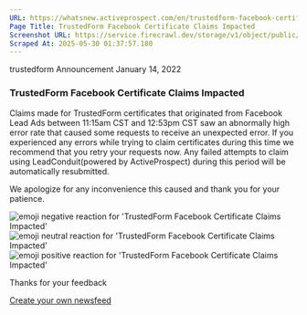 ```yaml
---
URL: https://whatsnew.activeprospect.com/en/trustedform-facebook-certificate-claims-impacted
Page Title: TrustedForm Facebook Certificate Claims Impacted
Screenshot URL: https://service.firecrawl.dev/storage/v1/object/public/media/screenshot-09f4dbb7-b612-4d15-b34d-1207f55db2e2.png
Scraped At: 2025-05-30 01:37:57.180
---
```


trustedform
Announcement
January 14, 2022

### TrustedForm Facebook Certificate Claims Impacted

Claims made for TrustedForm certificates that originated from Facebook Lead Ads between 11:15am CST and 12:53pm CST saw an abnormally high error rate that caused some requests to receive an unexpected error. If you experienced any errors while trying to claim certificates during this time we recommend that you retry your requests now. Any failed attempts to claim using LeadConduit(powered by ActiveProspect) during this period will be automatically resubmitted.

We apologize for any inconvenience this caused and thank you for your patience.

![emoji negative reaction for 'TrustedForm Facebook Certificate Claims Impacted'](https://app.getbeamer.com/images/emojiNeg.svg)![emoji neutral reaction for 'TrustedForm Facebook Certificate Claims Impacted'](https://app.getbeamer.com/images/emojiNeut.svg)![emoji positive reaction for 'TrustedForm Facebook Certificate Claims Impacted'](https://app.getbeamer.com/images/emojiPos.svg)

Thanks for your feedback

[Create your own newsfeed](https://www.getbeamer.com/?ref=watermark_MErKJCnu12412_public&company=ActiveProspect&watermarkRef=create&utm_term=MErKJCnu12412&utm_content=ActiveProspect&utm_source=standalone&utm_medium=footer&utm_campaign=create)

